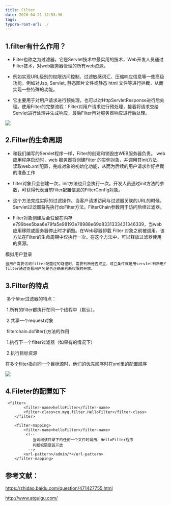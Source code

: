```yaml
---
title: Filter
date: 2020-04-21 12:53:36
tags:
typora-root-url: ./
---
```


## 1.filter有什么作用？



- Filter也称之为过滤器，它是Servlet技术中最实用的技术，Web开发人员通过Filter技术，对web服务器管理的所有web资源。

- 例如实现URL级别的权限访问控制、过滤敏感词汇、压缩响应信息等一些高级功能。例如对Jsp, Servlet, 静态图片文件或静态 html 文件等进行拦截，从而实现一些特殊的功能。

- 它主要用于对用户请求进行预处理，也可以对HttpServletResponse进行后处理。使用Filter的完整流程：Filter对用户请求进行预处理，接着将请求交给Servlet进行处理并生成响应，最后Filter再对服务器响应进行后处理。

![](/Filter/01.png)

## 2.Filter的生命周期

- 和我们编写的Servlet程序一样，Filter的创建和销毁由WEB服务器负责。 web 应用程序启动时，web 服务器将创建Filter 的实例对象，并调用其init方法，读取web.xml配置，完成对象的初始化功能，从而为后续的用户请求作好拦截的准备工作

- filter对象只会创建一次，init方法也只会执行一次。开发人员通过init方法的参数，可获得代表当前filter配置信息的FilterConfig对象。

- 这个方法完成实际的过滤操作。当客户请求访问与过滤器关联的URL的时候，Servlet过滤器将先执行doFilter方法。FilterChain参数用于访问后续过滤器。

- Filter对象创建后会驻留在内存e799bee5baa6e79fa5e98193e78988e69d8331333431346339，当web应用移除或服务器停止时才销毁。在Web容器卸载 Filter 对象之前被调用。该方法在Filter的生命周期中仅执行一次。在这个方法中，可以释放过滤器使用的资源。

模拟用户登录

```bash
当用户需要访问filter配置过的路径时，需要判断是否成立，成立条件就是用servlet判断用户名是否正确
filter通过查看用户名是否正确来判断权限的开放。
```

## 3.Filter的特点

​	多个filter过滤器的特点：

​	1.所有的filter都执行在同一个线程中（默认）。

​	2.共享一个request对象



​	filterchain.dofilter()方法的作用

​		1.执行下一个filter过滤器（如果有的情况下）

​		2.执行目标资源

​	在多个filter指向同一个目标源时，他们的优先顺序时在xml里的配置顺序

![](/Filter/03.png)



## 4.Fileter的配置如下

```
 <filter>
        <filter-name>helloFilter</filter-name>
        <filter-class>cn.myq.filter.HelloFilter</filter-class>
    </filter>

    <filter-mapping>
        <filter-name>helloFilter</filter-name>
       	 <!--
            当访问该目录下的任何一个文件时调用，HelloFilter程序
            判断权限是否开放
      	  -->
        <url-pattern>/admin/*</url-pattern>
    </filter-mapping>
```



## 参考文献：

https://zhidao.baidu.com/question/471427755.html

http://www.atguigu.com/